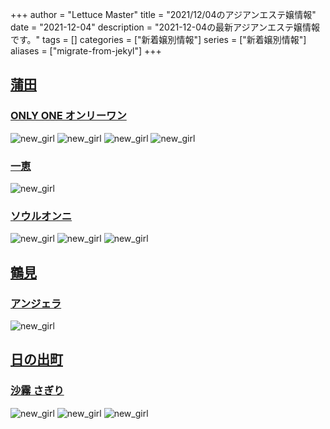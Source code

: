 +++
author = "Lettuce Master"
title = "2021/12/04のアジアンエステ嬢情報"
date = "2021-12-04"
description = "2021-12-04の最新アジアンエステ嬢情報です。"
tags = []
categories = ["新着嬢別情報"]
series = ["新着嬢別情報"]
aliases = ["migrate-from-jekyl"]
+++
## [蒲田](/post/kamata)
### [ONLY ONE オンリーワン](http://relax-massage.biz/)
![new_girl](https://i.imgur.com/FA4cozb.jpeg)
![new_girl](https://i.imgur.com/NYs0vdt.jpeg)
![new_girl](https://i.imgur.com/aGunqOc.jpeg)
![new_girl](https://i.imgur.com/NexK0lS.jpeg)
### [一恵](http://kazue.me-es.com/)
![new_girl](https://i.imgur.com/3Zf5bNq.jpeg)
### [ソウルオンニ](https://es-md.net/)
![new_girl](https://es-md.net/staff/yuri/1s.jpg)
![new_girl](https://es-md.net/staff/yuri/list.jpg)
![new_girl](https://es-md.net/staff/yuri/new.jpg)
## [鶴見](/post/tsurumi)
### [アンジェラ](http://est-massage.biz/)
![new_girl](https://i.imgur.com/AKjOEAL.jpeg)
## [日の出町](/post/hinodecho)
### [沙霧 さぎり](http://sg.msji.work/)
![new_girl](https://i.imgur.com/o6a9tTC.jpeg)
![new_girl](https://i.imgur.com/ibe6Zfd.jpeg)
![new_girl](https://i.imgur.com/LNR0Rnn.jpeg)
